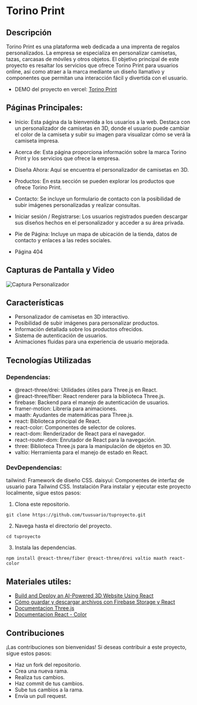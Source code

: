 # Torino Print

## Descripción

Torino Print es una plataforma web dedicada a una imprenta de regalos personalizados. La empresa se especializa en personalizar camisetas, tazas, carcasas de móviles y otros objetos. El objetivo principal de este proyecto es resaltar los servicios que ofrece Torino Print para usuarios online, así como atraer a la marca mediante un diseño llamativo y componentes que permitan una interacción fácil y divertida con el usuario.

- DEMO del proyecto en vercel: [Torino Print](https://s-9-proyecto.vercel.app/)

## Páginas Principales:

- Inicio: Esta página da la bienvenida a los usuarios a la web. Destaca con un personalizador de camisetas en 3D, donde el usuario puede cambiar el color de la camiseta y subir su imagen para visualizar cómo se verá la camiseta impresa.

- Acerca de: Esta página proporciona información sobre la marca Torino Print y los servicios que ofrece la empresa.

- Diseña Ahora: Aquí se encuentra el personalizador de camisetas en 3D.

- Productos: En esta sección se pueden explorar los productos que ofrece Torino Print.

- Contacto: Se incluye un formulario de contacto con la posibilidad de subir imágenes personalizadas y realizar consultas.

- Iniciar sesión / Registrarse: Los usuarios registrados pueden descargar sus diseños hechos en el personalizador y acceder a su área privada.

- Pie de Página: Incluye un mapa de ubicación de la tienda, datos de contacto y enlaces a las redes sociales.

- Página 404

## Capturas de Pantalla y Video

![Captura Personalizador](https://media.giphy.com/media/v1.Y2lkPTc5MGI3NjExd3dyN3Rpb3plZmJ3Y2h5eTY0NzM5NmdpdTVsOXN0N2lka2x0OTA3MyZlcD12MV9pbnRlcm5hbF9naWZfYnlfaWQmY3Q9Zw/eoDzfpKTgCFy0YX1QQ/giphy.gif)

## Características

- Personalizador de camisetas en 3D interactivo.
- Posibilidad de subir imágenes para personalizar productos.
- Información detallada sobre los productos ofrecidos.
- Sistema de autenticación de usuarios.
- Animaciones fluidas para una experiencia de usuario mejorada.

## Tecnologías Utilizadas

### Dependencias:

- @react-three/drei: Utilidades útiles para Three.js en React.
- @react-three/fiber: React renderer para la biblioteca Three.js.
- firebase: Backend para el manejo de autenticación de usuarios.
- framer-motion: Librería para animaciones.
- maath: Ayudantes de matemáticas para Three.js.
- react: Biblioteca principal de React.
- react-color: Componentes de selector de colores.
- react-dom: Renderizador de React para el navegador.
- react-router-dom: Enrutador de React para la navegación.
- three: Biblioteca Three.js para la manipulación de objetos en 3D.
- valtio: Herramienta para el manejo de estado en React.

### DevDependencias:

tailwind: Framework de diseño CSS.
daisyui: Componentes de interfaz de usuario para Tailwind CSS.
Instalación
Para instalar y ejecutar este proyecto localmente, sigue estos pasos:

1. Clona este repositorio.

```
git clone https://github.com/tuusuario/tuproyecto.git
```

2. Navega hasta el directorio del proyecto.

```
cd tuproyecto
```

3. Instala las dependencias.

```
npm install @react-three/fiber @react-three/drei valtio maath react-color
```

## Materiales utiles:

- [Build and Deploy an AI-Powered 3D Website Using React](https://www.youtube.com/watch?v=ZqEa8fTxypQ)
- [Cómo guardar y descargar archivos con Firebase Storage y React](https://www.youtube.com/watch?v=HSA4nxlZUyg)
- [Documentacion Three.js](https://threejs.org/)
- [Documentacion React - Color](https://casesandberg.github.io/react-color/)

## Contribuciones

¡Las contribuciones son bienvenidas! Si deseas contribuir a este proyecto, sigue estos pasos:

- Haz un fork del repositorio.
- Crea una nueva rama.
- Realiza tus cambios.
- Haz commit de tus cambios.
- Sube tus cambios a la rama.
- Envía un pull request.
